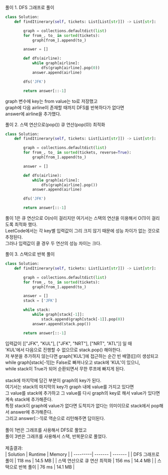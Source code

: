 풀이 1. DFS 그래프로 풀이

```py
class Solution:
    def findItinerary(self, tickets: List[List[str]]) -> List[str]:

        graph = collections.defaultdict(list)
        for from_, to_ in sorted(tickets):
            graph[from_].append(to_)

        answer = []

        def dfs(airline):
            while graph[airline]:
                dfs(graph[airline].pop(0))
            answer.append(airline)

        dfs('JFK')

        return answer[::-1]
```

graph 변수에 key는 from value는 to로 저장했고 <br />
graph에 다음 airline이 존재할 때까지 DFS를 반복하다가 없다면 <br />
answer에 airline을 추가했다. <br />

풀이 2. 스택 연산으로(pop()) 큐 연산(pop(0)) 최적화

```py
class Solution:
    def findItinerary(self, tickets: List[List[str]]) -> List[str]:

        graph = collections.defaultdict(list)
        for from_, to_ in sorted(tickets, reverse=True):
            graph[from_].append(to_)

        answer = []

        def dfs(airline):
            while graph[airline]:
                dfs(graph[airline].pop())
            answer.append(airline)

        dfs('JFK')

        return answer[::-1]
```

풀이 1은 큐 연산으로 O(n)이 걸리지만 여기서는 스택의 연산을 이용해서 O(1)이 걸리도록 최적화 했다. <br />
LeetCode에서는 각 key별 입력값이 그리 크지 않기 때문에 성능 차이가 없는 것으로 추정된다. <br />
그러나 입력값이 클 경우 두 연산의 성능 차이는 크다. <br />

풀이 3. 스택으로 반복 풀이

```py
class Solution:
    def findItinerary(self, tickets: List[List[str]]) -> List[str]:

        graph = collections.defaultdict(list)
        for from_, to_ in sorted(tickets):
            graph[from_].append(to_)

        answer = []
        stack = ['JFK']

        while stack:
            while graph[stack[-1]]:
                stack.append(graph[stack[-1]].pop(0))
            answer.append(stack.pop())

        return answer[::-1]
```

입력값이 [["JFK", "KUL"], ["JFK", "NRT"], ["NRT", "ATL"]] 일 때 <br />
'KUL'에서 다음으로 진행할 수 없으므로 stack.pop() 해야한다. <br />
저 부분을 추가하지 않는다면 graph[‘KUL’]에 접근하는 순간 빈 배열([])이 생성되고 <br />
while graph[stack[-1]]는 False로 빠져나오고 stack에 'KUL'이 있으니, <br />
while stack이 True가 되어 순환되면서 무한 루프에 빠지게 된다. <br />
<br />
stack에 마지막에 담긴 부분이 graph의 key가 된다. <br />
여기서는 stack의 마지막의 key가 graph 내에 value를 가지고 있다면 <br />
그 value를 stack에 추가하고 그 value를 다시 graph의 key로 해서 value가 있다면 계속 stack에 추가해준다. <br />
특정 stack이 graph에 value가 없다면 도착지가 없다는 의미이므로 stack에서 pop해서 answer에 추가해준다. <br />
그리고 answer[::-1]로 역순으로 리턴해주면 답이된다. <br />
<br />
풀이 1번은 그래프를 사용해서 DFS로 풀었고 <br />
풀이 3번은 그래프를 사용해서 스택, 반복문으로 풀었다. <br />
<br />
제출결과: <br />
| Solution | Runtime | Memory |
| ---------| ------- | ------- |
| DFS 그래프로 풀이 | 118 ms | 14.5 MB |
| 스택 연산으로 큐 연산 최적화 | 156 ms | 14.4 MB |
| 스택으로 반복 풀이 | 76 ms | 14.1 MB |
